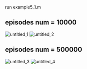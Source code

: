 run example5_1.m

## episodes num = 10000

![untitled_1](https://user-images.githubusercontent.com/53217819/115246047-7feb6e00-a160-11eb-8965-546125d4fbcd.png)
![untitled_2](https://user-images.githubusercontent.com/53217819/115246043-7eba4100-a160-11eb-8a51-9c74c6bc7c96.png)

## episodes num = 500000

![untitled_3](https://user-images.githubusercontent.com/53217819/115246340-c214af80-a160-11eb-8427-5b59e90385d4.png)
![untitled_4](https://user-images.githubusercontent.com/53217819/115246346-c345dc80-a160-11eb-9e71-8383bae006ae.png)


